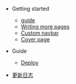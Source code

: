 - Getting started
  - [guide](zh-cn/guide.md)
  - [Writing more pages](more-pages.md)
  - [Custom navbar](custom-navbar.md)
  - [Cover page](cover.md)

- Guide
  - [Deploy](deploy.md)

- [更新日志](changelog.md)
